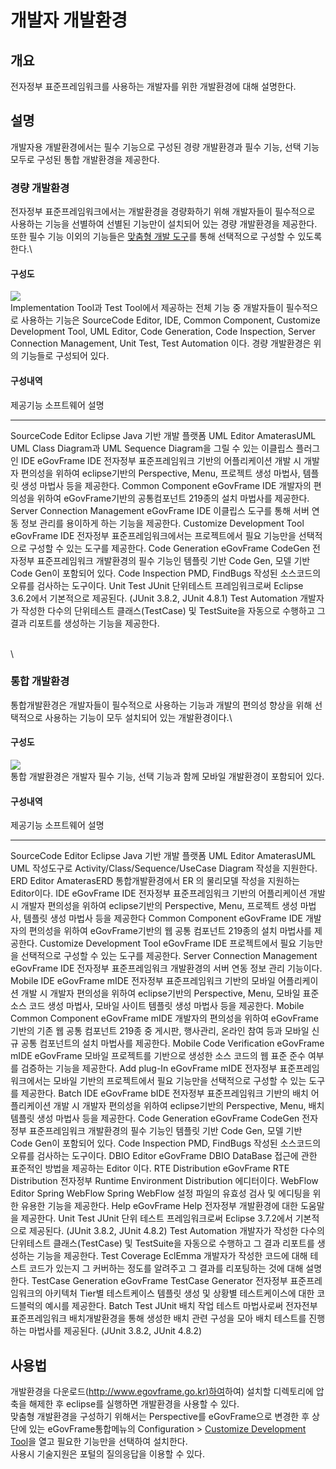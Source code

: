 # 개발자 개발환경

## 개요

전자정부 표준프레임워크를 사용하는 개발자를 위한 개발환경에 대해
설명한다.

## 설명

개발자용 개발환경에서는 필수 기능으로 구성된 경량 개발환경과 필수 기능,
선택 기능 모두로 구성된 통합 개발환경을 제공한다.

### 경량 개발환경

전자정부 표준프레임워크에서는 개발환경을 경량화하기 위해 개발자들이
필수적으로 사용하는 기능을 선별하여 선별된 기능만이 설치되어 있는 경량
개발환경을 제공한다. 또한 필수 기능 이외의 기능들은 [맞춤형 개발
도구](/egovframework/dev2/imp/editor/customize_development_tool)를 통해
선택적으로 구성할 수 있도록 한다.\

#### 구성도

![](/images/dev2/bdev/imp/lightver.jpg)\
Implementation Tool과 Test Tool에서 제공하는 전체 기능 중 개발자들이
필수적으로 사용하는 기능은 SourceCode Editor, IDE, Common Component,
Customize Development Tool, UML Editor, Code Generation, Code
Inspection, Server Connection Management, Unit Test, Test Automation
이다. 경량 개발환경은 위의 기능들로 구성되어 있다.

#### 구성내역

  제공기능                       소프트웨어          설명
  ------------------------------ ------------------- ---------------------------------------------------------------------------------------------------------------------------------------------------------------------
  SourceCode Editor              Eclipse             Java 기반 개발 플랫폼
  UML Editor                     AmaterasUML         UML Class Diagram과 UML Sequence Diagram을 그릴 수 있는 이클립스 플러그인
  IDE                            eGovFrame IDE       전자정부 표준프레임워크 기반의 어플리케이션 개발 시 개발자 편의성을 위하여 eclipse기반의 Perspective, Menu, 프로젝트 생성 마법사, 템플릿 생성 마법사 등을 제공한다.
  Common Component               eGovFrame IDE       개발자의 편의성을 위하여 eGovFrame기반의 공통컴포넌트 219종의 설치 마법사를 제공한다.
  Server Connection Management   eGovFrame IDE       이클립스 도구를 통해 서버 연동 정보 관리를 용이하게 하는 기능을 제공한다.
  Customize Development Tool     eGovFrame IDE       전자정부 표준프레임워크에서는 프로젝트에서 필요 기능만을 선택적으로 구성할 수 있는 도구를 제공한다.
  Code Generation                eGovFrame CodeGen   전자정부 표준프레임워크 개발환경의 필수 기능인 템플릿 기반 Code Gen, 모델 기반 Code Gen이 포함되어 있다.
  Code Inspection                PMD, FindBugs       작성된 소스코드의 오류를 검사하는 도구이다.
  Unit Test                      JUnit               단위테스트 프레임워크로써 Eclipse 3.6.2에서 기본적으로 제공된다. (JUnit 3.8.2, JUnit 4.8.1)
  Test Automation                                    개발자가 작성한 다수의 단위테스트 클래스(TestCase) 및 TestSuite을 자동으로 수행하고 그 결과 리포트를 생성하는 기능을 제공한다.

\
\

### 통합 개발환경

통합개발환경은 개발자들이 필수적으로 사용하는 기능과 개발의 편의성
향상을 위해 선택적으로 사용하는 기능이 모두 설치되어 있는 개발환경이다.\

#### 구성도

![](/images/dev2/bdev/imp/fullver.jpg)\
통합 개발환경은 개발자 필수 기능, 선택 기능과 함께 모바일 개발환경이
포함되어 있다.

#### 구성내역

  제공기능                       소프트웨어                     설명
  ------------------------------ ------------------------------ -------------------------------------------------------------------------------------------------------------------------------------------------------------------------------------------------------
  SourceCode Editor              Eclipse                        Java 기반 개발 플랫폼
  UML Editor                     AmaterasUML                    UML 작성도구로 Activity/Class/Sequence/UseCase Diagram 작성을 지원한다.
  ERD Editor                     AmaterasERD                    통합개발환경에서 ER 의 물리모델 작성을 지원하는 Editor이다.
  IDE                            eGovFrame IDE                  전자정부 표준프레임워크 기반의 어플리케이션 개발 시 개발자 편의성을 위하여 eclipse기반의 Perspective, Menu, 프로젝트 생성 마법사, 템플릿 생성 마법사 등을 제공한다
  Common Component               eGovFrame IDE                  개발자의 편의성을 위하여 eGovFrame기반의 웹 공통 컴포넌트 219종의 설치 마법사를 제공한다.
  Customize Development Tool     eGovFrame IDE                  프로젝트에서 필요 기능만을 선택적으로 구성할 수 있는 도구를 제공한다.
  Server Connection Management   eGovFrame IDE                  전자정부 표준프레임워크 개발환경의 서버 연동 정보 관리 기능이다.
  Mobile IDE                     eGovFrame mIDE                 전자정부 표준프레임워크 기반의 모바일 어플리케이션 개발 시 개발자 편의성을 위하여 eclipse기반의 Perspective, Menu, 모바일 표준 소스 코드 생성 마법사, 모바일 사이트 템플릿 생성 마법사 등을 제공한다.
  Mobile Common Component        eGovFrame mIDE                 개발자의 편의성을 위하여 eGovFrame기반의 기존 웹 공통 컴포넌트 219종 중 게시판, 행사관리, 온라인 참여 등과 모바일 신규 공통 컴포넌트의 설치 마법사를 제공한다.
  Mobile Code Verification       eGovFrame mIDE                 eGovFrame 모바일 프로젝트를 기반으로 생성한 소스 코드의 웹 표준 준수 여부를 검증하는 기능을 제공한다.
  Add plug-In                    eGovFrame mIDE                 전자정부 표준프레임워크에서는 모바일 기반의 프로젝트에서 필요 기능만을 선택적으로 구성할 수 있는 도구를 제공한다.
  Batch IDE                      eGovFrame bIDE                 전자정부 표준프레임워크 기반의 배치 어플리케이션 개발 시 개발자 편의성을 위하여 eclipse기반의 Perspective, Menu, 배치 템플릿 생성 마법사 등을 제공한다.
  Code Generation                eGovFrame CodeGen              전자정부 표준프레임워크 개발환경의 필수 기능인 템플릿 기반 Code Gen, 모델 기반 Code Gen이 포함되어 있다.
  Code Inspection                PMD, FindBugs                  작성된 소스코드의 오류를 검사하는 도구이다.
  DBIO Editor                    eGovFrame DBIO                 DataBase 접근에 관한 표준적인 방법을 제공하는 Editor 이다.
  RTE Distribution               eGovFrame RTE Distribution     전자정부 Runtime Environment Distribution 에디터이다.
  WebFlow Editor                 Spring WebFlow                 Spring WebFlow 설정 파일의 유효성 검사 및 에디팅을 위한 유용한 기능을 제공한다.
  Help                           eGovFrame Help                 전자정부 개발환경에 대한 도움말을 제공한다.
  Unit Test                      JUnit                          단위 테스트 프레임워크로써 Eclipse 3.7.2에서 기본적으로 제공된다. (JUnit 3.8.2, JUnit 4.8.2)
  Test Automation                                               개발자가 작성한 다수의 단위테스트 클래스(TestCase) 및 TestSuite을 자동으로 수행하고 그 결과 리포트를 생성하는 기능을 제공한다.
  Test Coverage                  EclEmma                        개발자가 작성한 코드에 대해 테스트 코드가 있는지 그 커버하는 정도를 알려주고 그 결과를 리포팅하는 것에 대해 설명한다.
  TestCase Generation            eGovFrame TestCase Generator   전자정부 표준프레임워크의 아키텍처 Tier별 테스트케이스 템플릿 생성 및 상황별 테스트케이스에 대한 코드블럭의 예시를 제공한다.
  Batch Test                     JUnit                          배치 작업 테스트 마법사로써 전자전부 표준프레임워크 배치개발환경을 통해 생성한 배치 관련 구성을 모아 배치 테스트를 진행하는 마법사를 제공된다. (JUnit 3.8.2, JUnit 4.8.2)

## 사용법

개발환경을
다운로드([http://www.egovframe.go.kr)하여](http://www.egovframe.go.kr)하여)
설치할 디렉토리에 압축을 해제한 후 eclipse를 실행하면 개발환경을 사용할
수 있다.\
맞춤형 개발환경을 구성하기 위해서는 Perspective를 eGovFrame으로 변경한
후 상단에 있는 eGovFrame통합메뉴의 Configuration \> [Customize
Development
Tool](/egovframework/dev2/imp/editor/customize_development_tool)을 열고
필요한 기능만을 선택하여 설치한다.\
사용시 기술지원은 포털의 질의응답을 이용할 수 있다.
